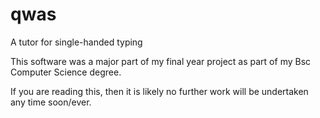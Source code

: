 # qwas
A tutor for single-handed typing

This software was a major part of my final year project as part of my Bsc Computer Science degree.

If you are reading this, then it is likely no further work will be undertaken any time soon/ever.
